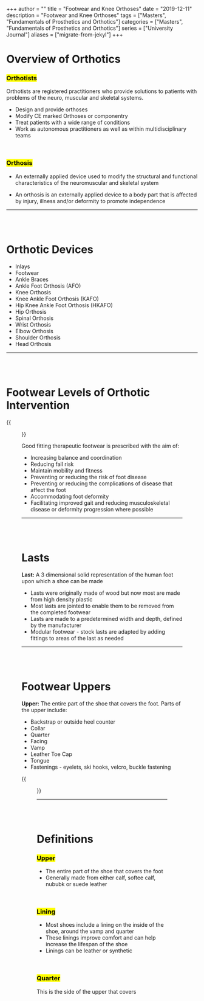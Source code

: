 +++
author = ""
title = "Footwear and Knee Orthoses"
date = "2019-12-11"
description = "Footwear and Knee Orthoses"
tags = ["Masters", "Fundamentals of Prosthetics and Orthotics"]
categories = ["Masters", "Fundamentals of Prosthetics and Orthotics"]
series = ["University Journal"]
aliases = ["migrate-from-jekyl"]
+++

# **Overview of Orthotics**

### <mark>Orthotists<mark>

Orthotists are registered practitioners who provide solutions to patients with problems of the neuro, muscular and skeletal systems.

- Design and provide orthoses
- Modify CE marked Orthoses or componentry
- Treat patients with a wide range of conditions
- Work as autonomous practitioners as well as within multidisciplinary teams

<br>

### <mark>Orthosis<mark>

- An externally applied device used to modify the structural and functional characteristics of the neuromuscular and skeletal system

- An orthosis is an externally applied device to a body part that is affected by injury, illness and/or deformity to promote independence

---

<br><br>

# Orthotic Devices

- Inlays
- Footwear
- Ankle Braces
- Ankle Foot Orthosis (AFO)
- Knee Orthosis
- Knee Ankle Foot Orthosis (KAFO)
- Hip Knee Ankle Foot Orthosis (HKAFO)
- Hip Orthosis
- Spinal Orthosis
- Wrist Orthosis
- Elbow Orthosis
- Shoulder Orthosis
- Head Orthosis

---

<br><br>

# Footwear Levels of Orthotic Intervention

{{<figure src="/Footwear_Orthoses/elements.png" position="center" style="border-radius: 8px;">}}

Good fitting therapeutic footwear is prescribed with the aim of:

- Increasing balance and coordination
- Reducing fall risk
- Maintain mobility and fitness
- Preventing or reducing the risk of foot disease
- Preventing or reducing the complications of disease that affect the foot
- Accommodating foot deformity
- Facilitating improved gait and reducing musculoskeletal disease or deformity progression where possible

---

<br><br>

# Lasts

**Last:** A 3 dimensional solid representation of the human foot upon which a shoe can be made

- Lasts were originally made of wood but now most are made from high density plastic
- Most lasts are jointed to enable them to be removed from the completed footwear
- Lasts are made to a predetermined width and depth, defined by the manufacturer
- Modular footwear - stock lasts are adapted by adding fittings to areas of the last as needed

---

<br><br>

# Footwear Uppers

**Upper:** The entire part of the shoe that covers the foot. Parts of the upper include:

- Backstrap or outside heel counter
- Collar
- Quarter
- Facing
- Vamp
- Leather Toe Cap
- Tongue
- Fastenings - eyelets, ski hooks, velcro, buckle fastening

{{<figure src="/Footwear_Orthoses/parts.png" position="center" style="border-radius: 8px;">}}

---

<br><br>

# Definitions

### <mark>Upper<mark>

- The entire part of the shoe that covers the foot
- Generally made from either calf, softee calf, nububk or suede leather

<br>

### <mark>Lining<mark>

- Most shoes include a lining on the inside of the shoe, around the vamp and quarter
- These linings improve comfort and can help increase the lifespan of the shoe
- Linings can be leather or synthetic

<br>

### <mark>Quarter<mark>
This is the side of the upper that covers 